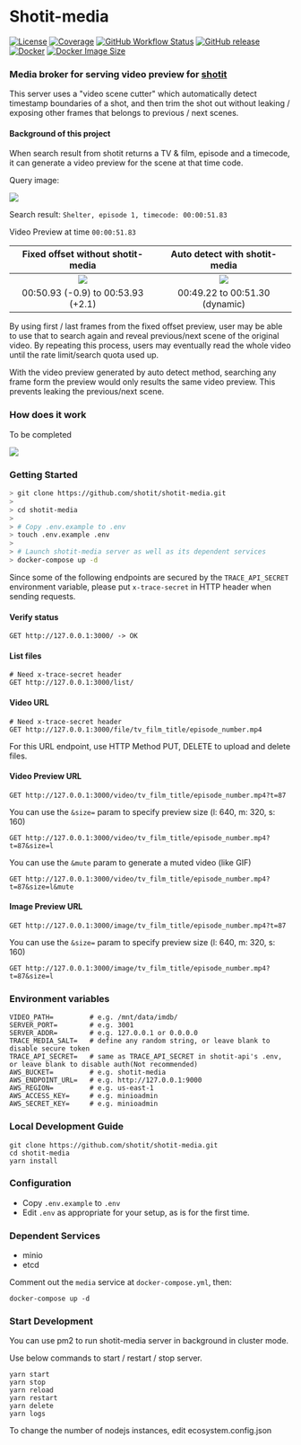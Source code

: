 # Shotit-media

[![License](https://img.shields.io/github/license/shotit/shotit-media.svg?style=flat-square)](https://github.com/shotit/shotit-media/blob/main/LICENSE)
[![Coverage](https://img.shields.io/codecov/c/github/shotit/shotit-media/main.svg?style=flat)](https://app.codecov.io/gh/shotit/shotit-media/branch/main)
[![GitHub Workflow Status](https://img.shields.io/github/actions/workflow/status/shotit/shotit-media/docker-image.yml?branch=main&style=flat-square)](https://github.com/shotit/shotit-media/actions)
[![GitHub release](https://img.shields.io/github/release/shotit/shotit-media.svg)](https://github.com/shotit/shotit-media/releases/latest)
[![Docker](https://img.shields.io/docker/pulls/lesliewong007/shotit-media?style=flat-square)](https://hub.docker.com/r/lesliewong007/shotit-media)
[![Docker Image Size](https://img.shields.io/docker/image-size/lesliewong007/shotit-media/v0.9.3?style=flat-square)](https://hub.docker.com/r/lesliewong007/shotit-media)

### Media broker for serving video preview for [shotit](https://github.com/shotit/shotit)

This server uses a "video scene cutter" which automatically detect timestamp boundaries of a shot, and then trim the shot out without leaking / exposing other frames that belongs to previous / next scenes.

#### Background of this project

When search result from shotit returns a TV & film, episode and a timecode, it can generate a video preview for the scene at that time code.

Query image:

![](https://images.plurk.com/3F4Mg666qw78rImF7DR2SG.jpg)

Search result: `Shelter, episode 1, timecode: 00:00:51.83`

Video Preview at time `00:00:51.83`

|            Fixed offset without shotit-media             |              Auto detect with shotit-media               |
| :------------------------------------------------------: | :------------------------------------------------------: |
| ![](https://images.plurk.com/7lURadxyYVrvPl52M7mm3G.gif) | ![](https://images.plurk.com/2mcJxwtMJFSVhLQ8XDUYI3.gif) |
|            00:50.93 (-0.9) to 00:53.93 (+2.1)            |              00:49.22 to 00:51.30 (dynamic)              |

By using first / last frames from the fixed offset preview, user may be able to use that to search again and reveal previous/next scene of the original video. By repeating this process, users may eventually read the whole video until the rate limit/search quota used up.

With the video preview generated by auto detect method, searching any frame form the preview would only results the same video preview. This prevents leaking the previous/next scene.

### How does it work

To be completed

![](https://images.plurk.com/2NDcHsv4PFLWX5q64zHts7.jpg)

### Getting Started

```bash
> git clone https://github.com/shotit/shotit-media.git
>
> cd shotit-media
>
> # Copy .env.example to .env
> touch .env.example .env
>
> # Launch shotit-media server as well as its dependent services
> docker-compose up -d
```

Since some of the following endpoints are secured by the `TRACE_API_SECRET` environment variable, please put `x-trace-secret` in HTTP header when sending requests.

#### Verify status

```
GET http://127.0.0.1:3000/ -> OK
```

#### List files

```shell
# Need x-trace-secret header
GET http://127.0.0.1:3000/list/
```

#### Video URL

```shell
# Need x-trace-secret header
GET http://127.0.0.1:3000/file/tv_film_title/episode_number.mp4
```

For this URL endpoint, use HTTP Method PUT, DELETE to upload and delete files.

#### Video Preview URL

```
GET http://127.0.0.1:3000/video/tv_film_title/episode_number.mp4?t=87
```

You can use the `&size=` param to specify preview size (l: 640, m: 320, s: 160)

```
GET http://127.0.0.1:3000/video/tv_film_title/episode_number.mp4?t=87&size=l
```

You can use the `&mute` param to generate a muted video (like GIF)

```
GET http://127.0.0.1:3000/video/tv_film_title/episode_number.mp4?t=87&size=l&mute
```

#### Image Preview URL

```
GET http://127.0.0.1:3000/image/tv_film_title/episode_number.mp4?t=87
```

You can use the `&size=` param to specify preview size (l: 640, m: 320, s: 160)

```
GET http://127.0.0.1:3000/image/tv_film_title/episode_number.mp4?t=87&size=l
```

### Environment variables

```
VIDEO_PATH=         # e.g. /mnt/data/imdb/
SERVER_PORT=        # e.g. 3001
SERVER_ADDR=        # e.g. 127.0.0.1 or 0.0.0.0
TRACE_MEDIA_SALT=   # define any random string, or leave blank to disable secure token
TRACE_API_SECRET=   # same as TRACE_API_SECRET in shotit-api's .env, or leave blank to disable auth(Not recommended)
AWS_BUCKET=         # e.g. shotit-media
AWS_ENDPOINT_URL=   # e.g. http://127.0.0.1:9000
AWS_REGION=         # e.g. us-east-1
AWS_ACCESS_KEY=     # e.g. minioadmin
AWS_SECRET_KEY=     # e.g. minioadmin
```

### Local Development Guide

```shell
git clone https://github.com/shotit/shotit-media.git
cd shotit-media
yarn install
```

### Configuration

- Copy `.env.example` to `.env`
- Edit `.env` as appropriate for your setup, as is for the first time.

### Dependent Services

- minio
- etcd

Comment out the `media` service at `docker-compose.yml`, then:

```
docker-compose up -d
```

### Start Development

You can use pm2 to run shotit-media server in background in cluster mode.

Use below commands to start / restart / stop server.

```
yarn start
yarn stop
yarn reload
yarn restart
yarn delete
yarn logs
```

To change the number of nodejs instances, edit ecosystem.config.json
